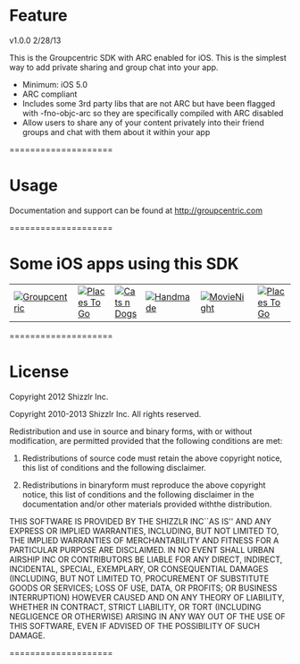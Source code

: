 Feature
====================

v1.0.0  2/28/13

This is the Groupcentric SDK with ARC enabled for iOS.
This is the simplest way to add private sharing and group chat into your app.

<ul>
<li>Minimum: iOS 5.0</li>
<li>ARC compliant</li>
<li>Includes some 3rd party libs that are not ARC but have been flagged with -fno-objc-arc  so they are specifically compiled with ARC disabled</li>
<li>Allow users to share any of your content privately into their friend groups and chat with them about it within your app</li>
</ul>

====================

Usage
====================

Documentation and support can be found at http://groupcentric.com

====================

Some iOS apps using this SDK
====================
<table><tr>
<td>
<a href="http://groupcentric.com" target="_blank">
<img src="http://groupcentric.com/img/support/gc_appicon_72.png" alt="Groupcentric" />
</a>
</td>
<td>
<a href="http://groupcentric.com/placestogo" target="_blank">
<img src="http://groupcentric.com/img/appicons/thumbs/p2g@2x.png" alt="Places To Go" />
</a>
</td>
<td>
<a href="http://groupcentric.com/catsndogs" target="_blank">
<img src="http://groupcentric.com/img/appicons/thumbs/cnd@2x.png" alt="Cats n Dogs" />
</a>
</td>
<td>
<a href="http://groupcentric.com/handmade" target="_blank">
<img src="http://groupcentric.com/img/appicons/thumbs/hm@2x.png" alt="Handmade" />
</a>
</td>
<td>
<a href="http://groupcentric.com/movienight" target="_blank">
<img src="http://groupcentric.com/img/appicons/thumbs/mn@2x.png" alt="MovieNight" />
</a>
</td>
<td>
<a href="http://groupcentric.com/sportsfeed" target="_blank">
<img src="http://groupcentric.com/img/appicons/thumbs/sf@2x.png" alt="Places To Go" />
</a>
</td>
<td>
<a href="http://groupcentric.com/eventcentric" target="_blank">
<img src="http://groupcentric.com/img/appicons/thumbs/ec@2x.png" alt="Eventcentric" />
</a>
</td>
</tr></table>

====================

License
====================

Copyright 2012 Shizzlr Inc.
 

 Copyright 2010-2013 Shizzlr Inc. All rights reserved.
 
 Redistribution and use in source and binary forms, with or without
 modification, are permitted provided that the following conditions are met:
 
 1. Redistributions of source code must retain the above copyright notice, this
 list of conditions and the following disclaimer.
 
 2. Redistributions in binaryform must reproduce the above copyright notice,
 this list of conditions and the following disclaimer in the documentation
 and/or other materials provided withthe distribution.
 
 THIS SOFTWARE IS PROVIDED BY THE SHIZZLR INC``AS IS'' AND ANY EXPRESS OR
 IMPLIED WARRANTIES, INCLUDING, BUT NOT LIMITED TO, THE IMPLIED WARRANTIES OF
 MERCHANTABILITY AND FITNESS FOR A PARTICULAR PURPOSE ARE DISCLAIMED. IN NO
 EVENT SHALL URBAN AIRSHIP INC OR CONTRIBUTORS BE LIABLE FOR ANY DIRECT,
 INDIRECT, INCIDENTAL, SPECIAL, EXEMPLARY, OR CONSEQUENTIAL DAMAGES (INCLUDING,
 BUT NOT LIMITED TO, PROCUREMENT OF SUBSTITUTE GOODS OR SERVICES; LOSS OF USE,
 DATA, OR PROFITS; OR BUSINESS INTERRUPTION) HOWEVER CAUSED AND ON ANY THEORY OF
 LIABILITY, WHETHER IN CONTRACT, STRICT LIABILITY, OR TORT (INCLUDING NEGLIGENCE
 OR OTHERWISE) ARISING IN ANY WAY OUT OF THE USE OF THIS SOFTWARE, EVEN IF
 ADVISED OF THE POSSIBILITY OF SUCH DAMAGE.

====================




